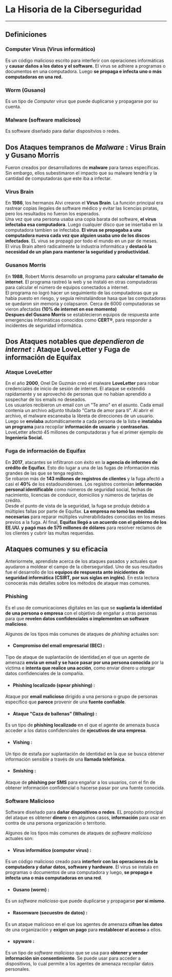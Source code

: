 # La Hisoria de la Ciberseguridad 
---

## Definiciones

### Computer Virus (Virus informático)
Es un código malicioso escrito para interferir con operaciones informáticas y **causar daños a los datos y el software.** El virus se adhiere a programas o documentos en una computadora. Luego **se propaga e infecta uno o más computadoras en una red.**

### Worm (Gusano)
Es un tipo de *Computer virus* que puede duplicarse y propagarse por su cuenta. 

### Malware (software malicioso)
Es software diseñado para dañar dispositvios o redes.

## Dos Ataques tempranos de *Malware* : Virus Brain y Gusano Morris

Fueron creados por desarrolladores de **malware** para tareas específicas. Sin embargo, ellos subestimaron el impacto que su malware tendría y la cantidad de computadoras que este iba a infectar.

### Virus Brain 

En **1986**, los hermanos Alvi crearon el **Virus Brain**. La función principal era rastrear copias ilegales de software médico y evitar las licencias piratas, pero los resultados no fueron los esperados.  
Una vez que una persona usaba una copia barata del software, **el virus infectaba esa computadora**. Luego cualquier disco que se insertaba en la computadora tambien se infectaba. **El virus se propagaba a una computadora nueva cada vez que alguien usaba uno de los discos infectados**. EL virus se propagó por todo el mundo en un par de meses.  
El virus Brain alteró radicalmente la industria informática y **destacó la necesidad de un plan para mantener la seguridad y productividad.**

### Gusanos Morris

En **1988**, Robert Morris desarrollo un programa para **calcular el tamaño de internet**. El programa rastreó la web y se instaló en otras computadoras para calcular el número de equipos conectados a internet.  
El programa no logró hacer un seguimiento de las computadoras que ya habia puesto en riesgo, y seguia reinstalándose hasa que las computadoras se quedaron sin memoria y colapsaron. Cerca de 6000 computadoras se vieron afectadas **(10% de internet en ese momento)**  
**Despues del Gusano Morris** se establecieron equipos de respuesta ante emergencias informáticas conocidos como **CERT®**, para responder a incidentes de seguridad informática.


## Dos Ataques notables que *dependieron de internet* : Ataque LoveLetter y Fuga de información de Equifax

### Ataque LoveLetter
En el año **2000**, Onel De Guzmán creó el malware **LoveLetter** para robar credenciales de inicio de sesión de internet. El ataque se extendió rapidamente y se aprovechó de personas que no habian aprendido a sospechar de los emails no deseados.  
Los usuarios recibieron un email con un "Te amo" en el asunto. Cada email contenía un archivo adjunto titulado "Carta de amor para ti". Al abrir el archivo, el malware escaneaba la libreta de direcciones de un usuario. Luego se **enviaba** automáticamente a cada persona de la lista e **instalaba un programa** para recopilar **información de usuario** y **contraseñas**.  
LoveLetter afectó 45 millones de computadoras y fue el primer ejemplo de **Ingeniería Social.**

### Fuga de información de Equifax
En **2017**, atacantes se infiltraron con éxito en la **agencia de informes de crédito de Equifax**. Esto dio lugar a una de las fugas de información más grandes de las que se tenga registro.  
Se robaron más de **143 millones de registros de clientes** y la fuga afectó a casi el **40%** de los estadounidenses. Los registros contenían **información personal identificable** como números de seguridad social, fechas de nacimiento, licencias de conducir, domicilios y números de tarjetas de crédito.  
Desde el punto de vista de la seguridad, la fuga se produjo debido a múltiples fallas por parte de Equifax. **La empresa no tomó las medidas necesarias** para reparar múltiples vulnerabilidades conocidas en los meses previos a la fuga.
Al final, **Equifax llegó a un acuerdo con el gobierno de los EE.UU. y pagó mas de 575 millones de dólares** para resolver reclamos de los clientes y cubrir las multas requeridas.


## Ataques comunes y su eficacia
Anteriormete, aprendiste acerca de los ataques pasados y actuales que ayudaron a moldear el campo de la ciberseguridad. Uno de sus resultados fue el desarrollo de los **equipos de respuesta ante inicidentes de seguridad informática (CSIRT, por sus siglas en inglés)**. En esta lectura conocerás más detalles sobre los métodos de ataque mas comunes.

### Phishing
Es el uso de comunicaciones digitales en las que se **suplanta la identidad de una persona o empresa** con el objetivo de engañar a otras personas para que **revelen datos confidenciales o implementen un software malicioso**.

Algunos de los tipos más comunes de ataques de *phishing* actuales son:

- #### Compromiso del email empresarial (BEC) : 
Tipo de ataque de suplantación de identidad,en el que un agente de amenaza **envia un email y se hace pasar por una persona conocida** por la víctima e **intenta que realice una acción**, como enviar dinero u otorgar datos confidenciales de la compañía.  

- #### Phishing localizado (spear phishing) : 
Ataque por **email malicioso** dirigido a una persona o grupo de personas específico que **parece** provenir de una **fuente confiable**.

- #### Ataque "Caza de ballenas" (Whaling) :
Es un tipo de **phishing localizado** en el que el agente de amenaza busca acceder a los datos confidenciales de **ejecutivos de una empresa**. 

- #### Vishing : 
Un tipo de estafa por suplantación de identidad en la que se busca obtener información sensible a través de una **llamada telefónica**.

- #### Smishing :
Ataque de **phishing por SMS** para engañar a los usuarios, con el fin de obtener información confidencial o hacerse pasar por una fuente conocida. 

### Software Malicioso
Software diseñado para **dañar dispositivos o redes**. EL propósito principal del ataque es obtener **dinero** o en algunos casos, **información** para usar en contra de una persona organización o territorio.

Algunos de los tipos más comunes de ataques de *software malicioso* actuales son:

- #### Virus informático (computer virus) :
Es un código malicioso creado para **interferir con las operaciones de la computadora y dañar datos, software y hardware**. El virus se instala en programas o documentos de una computadora y luego, **se propaga e infecta una o más computadoras en una red**.

- #### Gusano (worm) :
Es un *software malicioso* que puede duplicarse y propagarse **por si mismo**.

- #### Rasomware (secuestro de datos) :
Es un ataque malicioso en el que los agentes de amenaza **cifran los datos** de una organización y **exigen un pago** para **restablecer el acceso** a ellos. 

- #### spyware : 
Es un tipo de *software malicioso* que se usa para **obtener y vender información sin consentimiento**. Se puede usar para acceder a dispositivos, lo cual permite a los agentes de amenaza recopilar datos personales.



